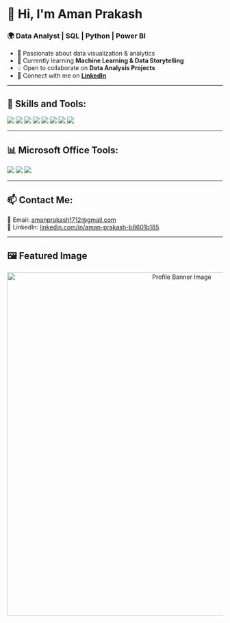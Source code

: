 # 👋 Hi, I'm Aman Prakash  
### 🌍 Data Analyst | SQL | Python | Power BI  

- 👀 Passionate about data visualization & analytics  
- 🌱 Currently learning **Machine Learning & Data Storytelling**  
- 💡 Open to collaborate on **Data Analysis Projects**  
- 🔗 Connect with me on **[LinkedIn](https://www.linkedin.com/in/aman-prakash-b8601b185/)**  

---

## **🚀 Skills and Tools:**  
<p align="left">
  <img src="https://img.shields.io/badge/Python-3776AB?style=for-the-badge&logo=python&logoColor=white"/>
  <img src="https://img.shields.io/badge/MySQL-4479A1?style=for-the-badge&logo=mysql&logoColor=white"/>
  <img src="https://img.shields.io/badge/Jupyter-F37626?style=for-the-badge&logo=jupyter&logoColor=white"/>
  <img src="https://img.shields.io/badge/Pandas-150458?style=for-the-badge&logo=pandas&logoColor=white"/>
  <img src="https://img.shields.io/badge/NumPy-013243?style=for-the-badge&logo=numpy&logoColor=white"/>
  <img src="https://img.shields.io/badge/Power%20BI-F2C811?style=for-the-badge&logo=powerbi&logoColor=black"/>
  <img src="https://img.shields.io/badge/Matplotlib-3776AB?style=for-the-badge&logo=python&logoColor=white"/>
  <img src="https://img.shields.io/badge/Seaborn-3776AB?style=for-the-badge&logo=python&logoColor=white"/>
</p>

---

## **📊 Microsoft Office Tools:**  
<p align="left">
  <img src="https://img.shields.io/badge/Microsoft%20Word-2B579A?style=for-the-badge&logo=microsoftword&logoColor=white"/>
  <img src="https://img.shields.io/badge/Microsoft%20PowerPoint-B7472A?style=for-the-badge&logo=microsoftpowerpoint&logoColor=white"/>
  <img src="https://img.shields.io/badge/Microsoft%20Excel-217346?style=for-the-badge&logo=microsoftexcel&logoColor=white"/>
</p>

---

## **📫 Contact Me:**  
📩 Email: amanprakash1712@gmail.com  
🔗 LinkedIn: [linkedin.com/in/aman-prakash-b8601b185](https://www.linkedin.com/in/aman-prakash-b8601b185/)  

---

## **🖼️ Featured Image**  
<p align="center">
  <img src="https://raw.githubusercontent.com/AmanPrakash/AmanPrakash/main/assets/profile-banner.png" alt="Profile Banner Image" width="800"/>
</p>
